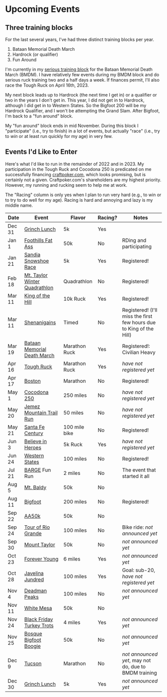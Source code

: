 # Upcoming Events

## Three training blocks

For the last several years, I've had three distinct training blocks
per year.

1. Bataan Memorial Death March
2. Hardrock (or qualifier)
3. Fun Around

I'm currently in my [serious training
block](https://github.com/ctm/Bataan-Memorial-Death-March) for the
Bataan Memorial Death March (BMDM).  I have relatively few events
during my BMDM block and do serious ruck training two and a half days
a week.  If finances permit, I'll also race the Tough Ruck on April
16th, 2023.

My next block leads up to Hardrock (the next time I get in) or a
qualifier or two in the years I don't get in. This year, I did not get
in to Hardrock, although I did get in to Western States.  So the
Bigfoot 200 will be my Hardrock Qualifier, and I won't be attempting
the Grand Slam.  After Bigfoot, I'm back to a "fun around" block.

My "fun around" block ends in mid November.  During this block I
"participate" (i.e., try to finish) in a lot of events, but actually
"race" (i.e., try to _win_ or at least run quickly for my age) in very
few.

## Events I'd Like to Enter

Here's what I'd like to run in the remainder of 2022 and in 2023.  My
participation in the Tough Ruck and Cocodona 250 is predicated on me
successfully financing [craftpoker.com](https://craftpoker.com), which
looks promising, but is certainly not a given.  Craftpoker.com's
shareholders are my highest priority. However, my running and rucking
seem to help me at work.

The "Racing" column is only yes when I plan to run very hard (e.g., to win
or to try to do well for my age).  Racing is hard and annoying and lazy
is my middle name.


|Date|Event|Flavor|Racing?|Notes|
|----|-----|--------|-------|-----|
|Dec 31|[Grinch Lunch](https://www.facebook.com/events/587035643112558)|5k|Yes||
|Jan 1|[Foothills Fat Ass](https://newmexicofa50k.wordpress.com/foothills-50k/)|50k|No|RDing and participating|
|Jan 21|[Sandia Snowshoe Race](https://friendsofthesandias.org/snowshoe-race/)|5k|Yes|Registered!|
|Feb 18|[Mt. Taylor Winter Quadrathlon](http://www.mttaylorquad.org/)|Quadrathlon|No|Registered!|
|Mar 11|[King of the Hill](https://www.loslunasnm.gov/721/King-of-the-Hill)|10k Ruck|Yes|Registered!|
|Mar 11|[Shenanigains](https://ultrasignup.com/register.aspx?did=100045)|Timed|No|Registered! (I'll miss the first few hours due to King of the Hill)|
|Mar 19|[Bataan Memorial Death March](https://bataanmarch.com/register/civilian-individual/)|Marathon Ruck|Yes|Registered!: Civilian Heavy|
|Apr 16|[Tough Ruck](https://www.toughruck.org/)|Marathon Ruck|Yes|_have not registered yet_|
|Apr 17|[Boston](https://www.baa.org/races/boston-marathon)|Marathon|No|Registered!|
|May 1|[Cocodona 250](https://cocodona.com/)|250 miles|No|_have not registered yet_|
|May 20|[Jemez Mountain Trail Run](https://www.jemezmountaintrailruns.org/)|50 miles|No|_have not registered yet_|
|May 21|[Santa Fe Century](https://www.santafecentury.com/)|100 mile bike|No|Registered!|
|Jun 3|[Believe in Heroes](https://loslunasvet.com/)|5k Ruck|Yes|_have not registered yet_|
|Jun 24|[Western States](https://www.wser.org/)|100 miles|No|Registered!|
|Jul 21|[BARGE](https://www.barge.org/) Fun Run|2 miles|No|The event that started it all|
|Aug 5|[Mt. Baldy](https://newmexicofa50k.wordpress.com/baldy_50k/)|50k|No||
|Aug 11|[Bigfoot](https://www.destinationtrailrun.com/bigfoot)|200 miles|No|Registered!|
|Sep 22|[AA50k](https://newmexicofa50k.wordpress.com/aa50k/)|50k|No||
|Sep 24|[Tour of Rio Grande](https://www.torgbc.com/)|100 miles|No|Bike ride: _not announced yet_|
|Sep 30|[Mount Taylor](http://www.mttaylor50k.com/)|50k|No|_not announced yet_|
|Oct 23|[Forever Young](https://www.abqroadrunners.com/forever-young-run.html)|6 miles|Yes|_not announced yet_|
|Oct 28|[Javelina Jundred](https://aravaiparunning.com/network/javelinajundred/)|100 miles|Yes|Goal: sub-20, _have not registered yet_|
|Nov 4|[Deadman Peaks](https://deadmanpeaks.com/)|100 miles|No|_not announced yet_|
|Nov 11|[White Mesa](https://newmexicofa50k.wordpress.com/white_mesa_50k/)|50k|No||
|Nov 24|[Black Friday Turkey Trots](https://www.facebook.com/Burque-Brewery-Tour-563485270788124/)|4 miles|Yes|_not announced yet_|
|Nov 25|[Bosque Bigfoot Boogie](https://www.racenm.com/)|50k|No|_not announced yet_|
|Dec 9|[Tucson](https://www.tucsonmarathon.com/)|Marathon|No|_not announced yet_, may not do, due to BMDM training|
|Dec 30|[Grinch Lunch](https://www.facebook.com/events/587035643112558)|5k|Yes|_not announced yet_|
